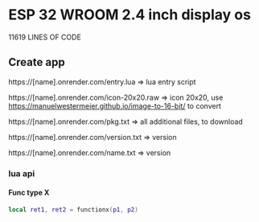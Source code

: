 # ESP 32 WROOM 2.4 inch display os

11619 LINES OF CODE

## Create app

https://[name].onrender.com/entry.lua => lua entry script

https://[name].onrender.com/icon-20x20.raw => icon 20x20, use https://manuelwestermeier.github.io/image-to-16-bit/ to convert

https://[name].onrender.com/pkg.txt => all additional files, to download

https://[name].onrender.com/version.txt => version

https://[name].onrender.com/name.txt => version


### lua api

#### Func type X

```lua
local ret1, ret2 = functionx(p1, p2)
```